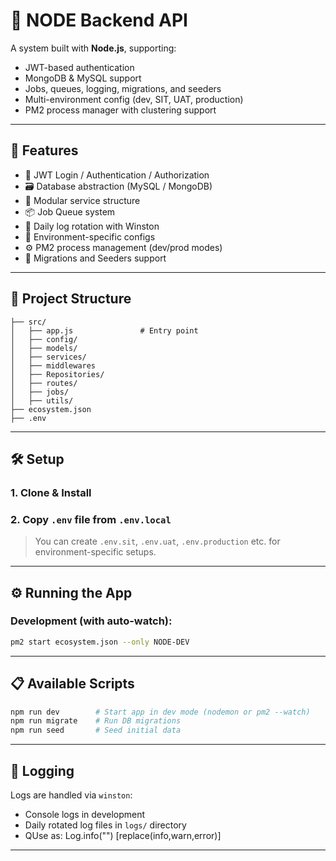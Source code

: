 # 🧠 NODE Backend API

A system built with **Node.js**, supporting:

- JWT-based authentication
- MongoDB & MySQL support
- Jobs, queues, logging, migrations, and seeders
- Multi-environment config (dev, SIT, UAT, production)
- PM2 process manager with clustering support

---

## 🚀 Features

- 🔐 JWT Login / Authentication / Authorization
- 🗃️ Database abstraction (MySQL / MongoDB)
- 🧩 Modular service structure
- 📦 Job Queue system
- 📝 Daily log rotation with Winston
- 🧪 Environment-specific configs
- ⚙️ PM2 process management (dev/prod modes)
- 📁 Migrations and Seeders support

---

## 📁 Project Structure

```
├── src/
│   ├── app.js               # Entry point
│   ├── config/
│   ├── models/
│   ├── services/
│   ├── middlewares
│   ├── Repositories/
│   ├── routes/
│   ├── jobs/
│   ├── utils/
├── ecosystem.json
├── .env
```

---

## 🛠️ Setup

### 1. Clone & Install

<!-- ```bash
git clone https://github.com/your-name/crm-backend.git
cd crm-backend
npm install
``` -->

### 2. Copy `.env` file from `.env.local`

> You can create `.env.sit`, `.env.uat`, `.env.production` etc. for environment-specific setups.

---

## ⚙️ Running the App

### Development (with auto-watch):

```bash
pm2 start ecosystem.json --only NODE-DEV
```

---

## 📋 Available Scripts

```bash
npm run dev        # Start app in dev mode (nodemon or pm2 --watch)
npm run migrate    # Run DB migrations
npm run seed       # Seed initial data
```

---

## 📄 Logging

Logs are handled via `winston`:

- Console logs in development
- Daily rotated log files in `logs/` directory
- QUse as: Log.info("") [replace(info,warn,error)]

---
